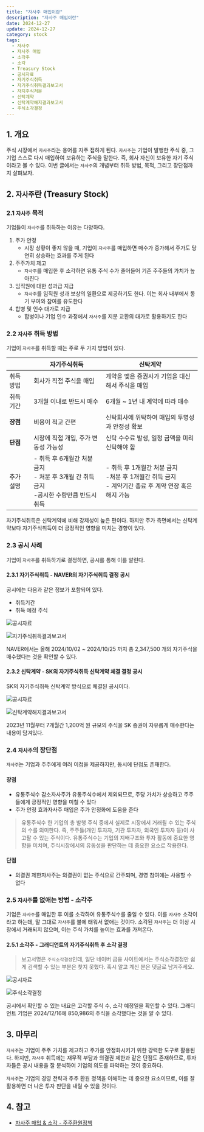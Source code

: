 ```yaml
---
title: "자사주 매입이란"
description: "자사주 매입이란"
date: 2024-12-27
update: 2024-12-27
category: stock
tags:
  - 자사주
  - 자사주 매입
  - 소각주
  - 소각
  - Treasury Stock
  - 공시자료
  - 자기주식취득
  - 자기주식취득결과보고서
  - 자지주식처분
  - 신탁계약
  - 신탁계약해지결과보고서
  - 주식소각결정
---
```


## 1. 개요

주식 시장에서 `자사주`라는 용어를 자주 접하게 된다. `자사주`는 기업이 발행한 주식 중, 그 기업 스스로 다시 매입하여 보유하는 주식을 말한다. 즉, 회사 자신이 보유한 자기 주식이라고 볼 수 있다. 이번 글에서는 `자사주`의 개념부터 취득 방법, 목적, 그리고 장단점까지 살펴보자.

## 2. `자사주`란 (Treasury Stock)

### 2.1 `자사주` 목적

기업들이 `자사주`를 취득하는 이유는 다양하다.

1. 주가 안정
    - 시장 상황이 좋지 않을 때, 기업이 `자사주`를 매입하면 매수가 증가해서 주가도 당연히 상승하는 효과를 주게 된다
2. 주주가치 제고
    - `자사주`를 매입한 후 소각하면 유통 주식 수가 줄어들어 기존 주주들의 가치가 높아진다
3. 임직원에 대한 성과급 지급
    - `자사주`를 임직원 성과 보상의 일환으로 제공하기도 한다. 이는 회사 내부에서 동기 부여와 참여를 유도한다
4. 합병 및 인수 대가로 지급
    - 합병이나 기업 인수 과정에서 `자사주`를 지분 교환의 대가로 활용하기도 한다

### 2.2 `자사주` 취득 방법

기업이 `자사주`를 취득할 때는 주로 두 가지 방법이 있다.

|           | 자기주식취득                                                 | 신탁계약                                                     |
| --------- | ------------------------------------------------------------ | ------------------------------------------------------------ |
| 취득 방법 | 회사가 직접 주식을 매입                                      | 게약을 맺은 증권사가 기업을 대신해서 주식을 매입             |
| 취득 기간 | 3개월 이내로 반드시 매수                                     | 6개월 ~ 1년 내 계약에 따라 매수                              |
| **장점**  | 비용이 적고 간편                                             | 신탁회사에 위탁하여 매입의 투명성과 안정성 확보              |
| **단점**  | 시장에 직접 개입, 주가 변동성 가능성                         | 신탁 수수료 발생, 일정 금액을 미리 신탁해야 함               |
| 추가 설명 | - 취득 후 6개월간 처분 금지<br />- 처분 후 3개월 간 취득 금지<br />-공시한 수량만큼 반드시 취득 | - 취득 후 1개월간 처분 금지<br />-처분 후 1개월간 취득 금지<br />- 계약기간 종료 후 계약 연장 혹은 해지 가능 |

자기주식취득은 신탁계약에 비해 강제성이 높은 편이다. 하지만 주가 측면에서는 신탁계약보다 자기주식취득이 더 긍정적인 영향을 미치는 경향이 있다.

### 2.3 공시 사례

기업이 `자사주`를 취득하기로 결정하면, 공시를 통해 이를 알린다.

#### 2.3.1 자기주식취득 - NAVER의 자기주식취득 결정 공시

공시에는 다음과 같은 정보가 포함되어 있다.

- 취득기간
- 취득 예정 주식

![공시자료](image-20241227152851515.png)

![자기주식취득결과보고서](image-20241227152955859.png)

NAVER에서는 올해 2024/10/02 ~ 2024/10/25 까지 총 2,347,500 개의 자기주식을 매수했다는 것을 확인할 수 있다.

#### 2.3.2 신탁계약 - SK의 자기주식취득 신탁계약 체결 결정 공시

SK의 자기주식취득 신탁계약 방식으로 체결된 공시이다.

![공시자료](image-20241227153028166.png)

![신탁계약해지결과보고서](image-20241227153039688.png)

2023년 11월부터 7개월간 1,200억 원 규모의 주식을 SK 증권이 자유롭게 매수한다는 내용이 담겨있다.

### 2.4 `자사주`의 장단점

`자사주`는 기업과 주주에게 여러 이점을 제공하지만, 동시에 단점도 존재한다.

#### **장점**

- 유통주식수 감소자사주가 유통주식수에서 제외되므로, 주당 가치가 상승하고 주주들에게 긍정적인 영향을 미칠 수 있다
- 주가 안정 효과자사주 매입은 주가 안정화에 도움을 준다

> 유통주식수 한 기업의 총 발행 주식 중에서 실제로 시장에서 거래될 수 있는 주식의 수를 의미한다. 즉, 주주들(개인 투자자, 기관 투자자, 외국인 투자자 등)이 사고팔 수 있는 주식이다. 유통주식수는 기업의 지배구조와 투자 활동에 중요한 영향을 미치며, 주식시장에서의 유동성을 판단하는 데 중요한 요소로 작용한다.

#### **단점**

- 의결권 제한자사주는 의결권이 없는 주식으로 간주되며, 경영 참여에는 사용할 수 없다

### 2.5 `자사주`를 없애는 방법 - 소각주

기업은 `자사주`를 매입한 후 이를 소각하여 유통주식수를 줄일 수 있다. 이를 `자사주` 소각이라고 하는데, 말 그대로 `자사주`를 불에 태워서 없애는 것이다. 소각된 `자사주`는 더 이상 시장에서 거래되지 않으며, 이는 주식 가치를 높이는 효과를 가져온다.

#### 2.5.1 소각주 - 그래디언트의 자기주식취득 후 소각 결정

> 보고서명은 `주식소각결정`인데, 일단 네이버 금융 사이트에서는 주식소각결정만 쉽게 검색할 수 있는 부분은 찾지 못했다. 혹시 알고 계신 분은 댓글로 남겨주세요.

![공시자료](image-20241227153124512.png)

![주식소각결정](image-20241227153135226.png)

공시에서 확인할 수 있는 내요은 고각할 주식 수, 소각 예정일을 확인할 수 있다. 그래디언트 기업은 2024/12/16에 850,986의 주식을 소각했다는 것을 알 수 있다.

## 3. 마무리

`자사주`는 기업이 주주 가치를 제고하고 주가를 안정화시키기 위한 강력한 도구로 활용된다. 하지만, `자사주` 취득에는 재무적 부담과 의결권 제한과 같은 단점도 존재하므로, 투자자들은 공시 내용을 잘 분석하여 기업의 의도를 파악하는 것이 중요하다.

`자사주`는 기업의 경영 전략과 주주 환원 정책을 이해하는 데 중요한 요소이므로, 이를 잘 활용하면 더 나은 투자 판단을 내릴 수 있을 것이다.

## 4. 참고

- [자사주 매입 & 소각 - 주주환원정책](https://jatechpedia.tistory.com/60)
